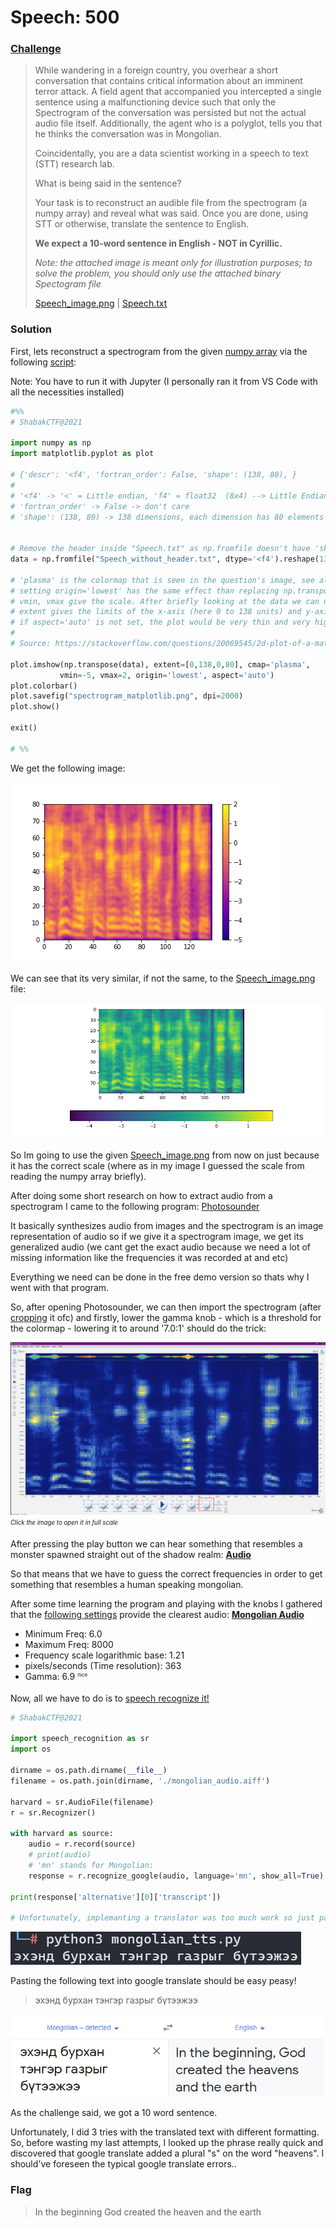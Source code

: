 # Speech: 500

### [Challenge](challenge.png)

>While wandering in a foreign country, you overhear a short conversation that contains critical information about an imminent terror attack. A field agent that accompanied you intercepted a single sentence using a malfunctioning device such that only the Spectrogram of the conversation was persisted but not the actual audio file itself. Additionally, the agent who is a polyglot, tells you that he thinks the conversation was in Mongolian. 
>
>Coincidentally, you are a data scientist working in a speech to text (STT) research lab. 
>
>What is being said in the sentence? 
>
>Your task is to reconstruct an audible file from the spectrogram (a numpy array) and reveal what was said. Once you are done, using STT or otherwise, translate the sentence to English. 
>
>**We expect a 10-word sentence in English - NOT in Cyrillic.** 
>
>*Note: the attached image is meant only for illustration purposes; to solve the problem, you should only use the attached binary Spectogram file*
>
>[Speech_image.png](files/Speech_image.png) | [Speech.txt](files/Speech.txt)

### Solution

First, lets reconstruct a spectrogram from the given [numpy array](files/Speech.txt) via the following [script](files/spectrogram_plot.py):

Note: You have to run it with Jupyter (I personally ran it from VS Code with all the necessities installed)
```python
#%%
# ShabakCTF@2021 

import numpy as np
import matplotlib.pyplot as plot
 
# {'descr': '<f4', 'fortran_order': False, 'shape': (138, 80), }
# 
# '<f4' -> '<' = Little endian, 'f4' = float32  (8x4) --> Little Endian 32 bit float
# 'fortran_order' -> False -> don't care
# 'shape': (138, 80) -> 138 dimensions, each dimension has 80 elements


# Remove the header inside "Speech.txt" as np.fromfile doesn't have 'skip_rows' or something in the likes
data = np.fromfile("Speech_without_header.txt", dtype='<f4').reshape(138,80)

# 'plasma' is the colormap that is seen in the question's image, see also these colormaps: https://matplotlib.org/examples/color/colormaps_reference.html
# setting origin='lowest' has the same effect than replacing np.transpose(Z) by np.transpose(Z)[::-1,]
# vmin, vmax give the scale. After briefly looking at the data we can understand that the limits are -5/2db
# extent gives the limits of the x-axis (here 0 to 138 units) and y-axis (0 to 80 units) (in this example I'm plotting the spectrogram of 138 dimensions with each dimension having 80 elements)
# if aspect='auto' is not set, the plot would be very thin and very high
# 
# Source: https://stackoverflow.com/questions/20069545/2d-plot-of-a-matrix-with-colors-like-in-a-spectrogram

plot.imshow(np.transpose(data), extent=[0,138,0,80], cmap='plasma',
           vmin=-5, vmax=2, origin='lowest', aspect='auto')
plot.colorbar()
plot.savefig("spectrogram_matplotlib.png", dpi=2000)
plot.show()

exit()

# %%
```
We get the following image:

![files/spectrogram_matplotlib.png](files/spectrogram_matplotlib.png)

We can see that its very similar, if not the same, to the [Speech_image.png](files/Speech_image.png) file:

![files/Speech_image.png](files/Speech_image.png)

So Im going to use the given [Speech_image.png](files/Speech_image.png) from now on just because it has the correct scale (where as in my image I guessed the scale from reading the numpy array briefly).

After doing some short research on how to extract audio from a spectrogram I came to the following program: [Photosounder](https://photosounder.com/)

It basically synthesizes audio from images and the spectrogram is an image representation of audio so if we give it a spectrogram image, we get its generalized audio (we cant get the exact audio because we need a lot of missing information like the frequencies it was recorded at and etc)

Everything we need can be done in the free demo version so thats why I went with that program.

So, after opening Photosounder, we can then import the spectrogram (after [cropping](files/spectrogram_cropped.jpg) it ofc) and firstly, lower the gamma knob - which is a threshold for the colormap - lowering it to around '7.0:1' should do the trick:

[![If the image isnt showing up click me](files/photosounder_initial_load_low_res.png)](files/photosounder_initial_load.png "Click the image to open it in full scale")
<sub><sup>*Click the image to open it in full scale*</sub></sup>

After pressing the play button we can hear something that resembles a monster spawned straight out of the shadow realm:
[**Audio**](files/initial_load_audio.wav)

So that means that we have to guess the correct frequencies in order to get something that resembles a human speaking mongolian.

After some time learning the program and playing with the knobs I gathered that the [following settings](files/photosounder_best_settings.jpg) provide the clearest audio: [**Mongolian Audio**](files/mongolian_audio.aiff)

* Minimum Freq: 6.0 
* Maximum Freq: 8000
* Frequency scale logarithmic base: 1.21
* pixels/seconds (Time resolution): 363
* Gamma: 6.9 <sub><sup><sup>nice</sub></sup></sup>

Now, all we have to do is to [speech recognize it!](files/mongolian_tts.py)

```python
# ShabakCTF@2021 

import speech_recognition as sr
import os

dirname = os.path.dirname(__file__)
filename = os.path.join(dirname, './mongolian_audio.aiff')

harvard = sr.AudioFile(filename)
r = sr.Recognizer()

with harvard as source:
    audio = r.record(source)
    # print(audio)
    # 'mn' stands for Mongolian:
    response = r.recognize_google(audio, language='mn', show_all=True)

print(response['alternative'][0]['transcript'])

# Unfortunately, implemanting a translator was too much work so just paste in google translate :)
```
![](files/mongolian_text.png)

Pasting the following text into google translate should be easy peasy!

> эхэнд бурхан тэнгэр газрыг бүтээжээ

![](files/mongolian_translated.png)

As the challenge said, we got a 10 word sentence.

Unfortunately, I did 3 tries with the translated text with different formatting. So, before wasting my last attempts, I looked up the phrase really quick and discovered that google translate added a plural "s" on the word "heavens". I should've foreseen the typical google translate errors.. 

### Flag 
>In the beginning God created the heaven and the earth
